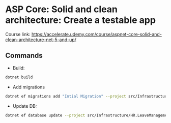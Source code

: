 # ASP Core: Solid and clean architecture: Create a testable app

Course link: https://accelerate.udemy.com/course/aspnet-core-solid-and-clean-architecture-net-5-and-up/


## Commands

- Build:

```sh
dotnet build
```

- Add migrations

```sh
dotnet ef migrations add "Intial Migration" --project src/Infrastructure/HR.LeaveManagement.Persistence --startup-project src/API/HR.LeaveManagement.Api
```

- Update DB:

```sh
dotnet ef database update --project src/Infrastructure/HR.LeaveManagement.Persistence --startup-project src/API/HR.LeaveManagement.Api
```
